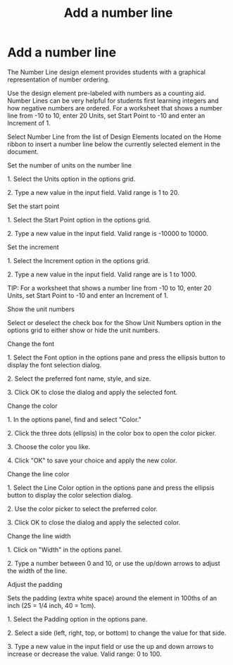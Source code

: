 ﻿---
title: Add a number line
category: reference
---

# Add a number line

The Number Line design element provides students with a graphical representation of number ordering.

Use the design element pre-labeled with numbers as a counting aid. Number Lines can be very helpful for students first learning integers and how negative numbers are ordered. For a worksheet that shows a number line from -10 to 10, enter 20 Units, set Start Point to -10 and enter an Increment of 1.

Select Number Line from the list of Design Elements located on the Home ribbon to insert a number line below the currently selected element in the document.

Set the number of units on the number line

1\. Select the Units option in the options grid.

2\. Type a new value in the input field. Valid range is 1 to 20.

Set the start point

1\. Select the Start Point option in the options grid.

2\. Type a new value in the input field. Valid range is -10000 to 10000.

Set the increment

1\. Select the Increment option in the options grid.

2\. Type a new value in the input field. Valid range are is 1 to 1000.

TIP: For a worksheet that shows a number line from -10 to 10, enter 20 Units, set Start Point to -10 and enter an Increment of 1.

Show the unit numbers

Select or deselect the check box for the Show Unit Numbers option in the options grid to either show or hide the unit numbers.

Change the font

1\. Select the Font option in the options pane and press the ellipsis button to display the font selection dialog.

2\. Select the preferred font name, style, and size.

3\. Click OK to close the dialog and apply the selected font.

Change the color

1\. In the options panel, find and select "Color."

2\. Click the three dots (ellipsis) in the color box to open the color picker.

3\. Choose the color you like.

4\. Click "OK" to save your choice and apply the new color.

Change the line color

1\. Select the Line Color option in the options pane and press the ellipsis button to display the color selection dialog.

2\. Use the color picker to select the preferred color.

3\. Click OK to close the dialog and apply the selected color.

Change the line width

1\. Click on "Width" in the options panel.

2\. Type a number between 0 and 10, or use the up/down arrows to adjust the width of the line.

Adjust the padding

Sets the padding (extra white space) around the element in 100ths of an inch (25 = 1/4 inch, 40 = 1cm).

1\. Select the Padding option in the options pane.

2\. Select a side (left, right, top, or bottom) to change the value for that side.

3\. Type a new value in the input field or use the up and down arrows to increase or decrease the value. Valid range: 0 to 100.
